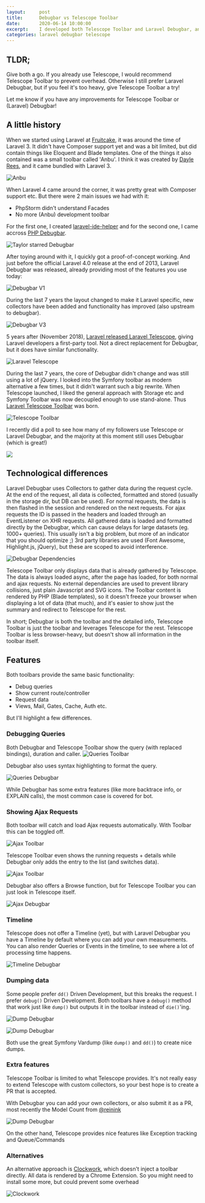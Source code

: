 ```yaml
---
layout:     post
title:      Debugbar vs Telescope Toolbar
date:       2020-06-14 10:00:00
excerpt:    I developed both Telescope Toolbar and Laravel Debugbar, and many want to know the difference. Let's compare both.
categories: laravel debugbar telescope
---
```


## TLDR;

Give both a go. If you already use Telescope, I would recommend Telescope Toolbar to prevent overhead.
Otherwise I still prefer Laravel Debugbar, but if you feel it's too heavy, give Telescope Toolbar a try!

Let me know if you have any improvements for Telescope Toolbar or (Laravel) Debugbar!

## A little history

When we started using Laravel at [Fruitcake](https://fruitcake.nl/), it was around the time of Laravel 3. It didn't have Composer support yet and was a bit limited, but did contain things like Eloquent and Blade templates.
One of the things it also contained was a small toolbar called 'Anbu'. I think it was created by [Dayle Rees](https://github.com/daylerees), and it came bundled with Laravel 3.

![Anbu](/img/posts/debugbar-telescopetoolbar/anbu.png)

When Laravel 4 came around the corner, it was pretty great with Composer support etc. But there were 2 main issues we had with it:
 - PhpStorm didn't understand Facades
 - No more (Anbu) development toolbar
 
 For the first one, I created [laravel-ide-helper](https://github.com/barryvdh/laravel-ide-helper) and for the second one, I came accross [PHP Debugbar](http://phpdebugbar.com/). 
 
![Taylor starred Debugbar](/img/posts/debugbar-telescopetoolbar/debugbar-starred.png)
 
 After toying around with it, I quickly got a proof-of-concept working. And just before the official Laravel 4.0 release at the end of 2013, Laravel Debugbar was released, already providing most of the features you use today:
 
 ![Debugbar V1](/img/posts/debugbar-telescopetoolbar/v1.png)

 During the last 7 years the layout changed to make it Laravel specific, new collectors have been added and functionality has improved (also upstream to debugbar).
 
![Debugbar V3](/img/posts/debugbar-telescopetoolbar/v3.png)
 
 5 years after (November 2018), [Laravel released Laravel Telescope](https://laravel-news.com/laravel-telescope-1-0-0), giving Laravel developers a first-party tool. Not a direct replacement for Debugbar, but it does have similar functionality.
 
![Laravel Telescope](/img/posts/debugbar-telescopetoolbar/telescope.png)
 
 During the last 7 years, the core of Debugbar didn't change and was still using a lot of jQuery. I looked into the Symfony toolbar as modern alternative a few times, but it didn't warrant such a big rewrite.
 When Telescope launched, I liked the general approach with Storage etc and Symfony Toolbar was now decoupled enough to use stand-alone. Thus [Laravel Telescope Toolbar](https://github.com/fruitcake/laravel-telescope-toolbar) was born.
 
![Telescope Toolbar](/img/posts/debugbar-telescopetoolbar/telescope_toolbar.png)

I recently did a poll to see how many of my followers use Telescope or Laravel Debugbar, and the majority at this moment still uses Debugbar (which is great!)

<img src="/img/posts/debugbar-telescopetoolbar/poll.png"  style="max-width: 592px">

 
## Technological differences
 
Laravel Debugbar uses Collectors to gather data during the request cycle. At the end of the request, all data is collected, formatted and stored (usually in the storage dir, but DB can be used). For normal requests, the data is then flashed in the session and rendered on the next requests. For ajax requests the ID is passed in the headers and loaded through an EventListener on XHR requests. All gathered data is loaded and formatted directly by the Debugbar, which can cause delays for large datasets (eg. 1000+ queries). This usually isn't a big problem, but more of an indicator that you should optimize ;)
3rd party libraries are used (Font Awesome, Highlight.js, jQuery), but these are scoped to avoid interference.

![Debugbar Dependencies](/img/posts/debugbar-telescopetoolbar/debugbar_deps.png)

Telescope Toolbar only displays data that is already gathered by Telescope. The data is always loaded async, after the page has loaded, for both normal and ajax requests. No external dependancies are used to prevent library collisions, just plain Javascript and SVG icons. The Toolbar content is rendered by PHP (Blade templates), so it doesn't freeze your browser when displaying a lot of data (that much), and it's easier to show just the summary and redirect to Telescope for the rest.

In short; 
Debugbar is both the toolbar and the detailed info, Telescope Toolbar is just the toolbar and leverages Telescope for the rest.
Telescope Toolbar is less browser-heavy, but doesn't show all information in the toolbar itself.
 
## Features
  
Both toolbars provide the same basic functionality:
 - Debug queries
 - Show current route/controller
 - Request data
 - Views, Mail, Gates, Cache, Auth etc.
 
But I'll highlight a few differences.

### Debugging Queries

Both Debugbar and Telescope Toolbar show the query (with replaced bindings), duration and caller. 
![Queries Toolbar](/img/posts/debugbar-telescopetoolbar/queries_toolbar.png)

Debugbar also uses syntax highlighting to format the query.

![Queries Debugbar](/img/posts/debugbar-telescopetoolbar/queries_debugbar.png)

While Debugbar has some extra features (like more backtrace info, or EXPLAIN calls), the most common case is covered for bot.

### Showing Ajax Requests
 
Both toolbar will catch and load Ajax requests automatically. With Toolbar this can be toggled off.

![Ajax Toolbar](/img/posts/debugbar-telescopetoolbar/ajax_toolbar.png)

Telescope Toolbar even shows the running requests + details while Debugbar only adds the entry to the list (and switches data).

![Ajax Toolbar](/img/posts/debugbar-telescopetoolbar/ajax_debugbar.png)


Debugbar also offers a Browse function, but for Telescope Toolbar you can just look in Telescope itself.

![Ajax Debugbar](/img/posts/debugbar-telescopetoolbar/ajax_browse.png)

### Timeline

Telescope does not offer a Timeline (yet), but with Laravel Debugbar you have a Timeline by default where you can add your own measurements.
You can also render Queries or Events in the timeline, to see where a lot of processing time happens.

![Timeline Debugbar](/img/posts/debugbar-telescopetoolbar/timeline_debugbar.png)
 
### Dumping data

Some people prefer `dd()` Driven Development, but this breaks the request. I prefer `debug()` Driven Development. 
Both toolbars have a `debug()` method that work  just like `dump()` but outputs it in the toolbar instead of `die()`'ing.

![Dump Debugbar](/img/posts/debugbar-telescopetoolbar/dump_toolbar.png)

![Dump Debugbar](/img/posts/debugbar-telescopetoolbar/dump_debugbar.png)

Both use the great Symfony Vardump (like `dump()` and `dd()`) to create nice dumps.

### Extra features 
 
Telescope Toolbar is limited to what Telescope provides. It's not really easy to extend Telescope with custom collectors, so your best hope is to create a PR that is accepted.

With Debugbar you can add your own collectors, or also submit it as a PR, most recently the Model Count from [@reinink](https://twitter.com/reinink)

![Dump Debugbar](/img/posts/debugbar-telescopetoolbar/models_debugbar.png)

On the other hand, Telescope provides nice features like Exception tracking and Queue/Commands

### Alternatives

An alternative approach is [Clockwork](https://github.com/itsgoingd/clockwork), which doesn't inject a toolbar directly. All data is rendered by a Chrome Extension. 
So you might need to install some more, but could prevent some overhead

![Clockwork](/img/posts/debugbar-telescopetoolbar/clockwork.png)

 
